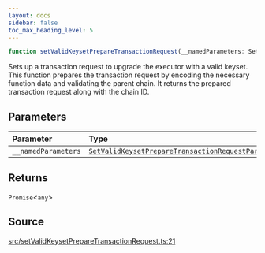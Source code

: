 ```yaml
---
layout: docs
sidebar: false
toc_max_heading_level: 5
---
```


```ts
function setValidKeysetPrepareTransactionRequest(__namedParameters: SetValidKeysetPrepareTransactionRequestParams): Promise<any>
```

Sets up a transaction request to upgrade the executor with a valid keyset.
This function prepares the transaction request by encoding the necessary
function data and validating the parent chain. It returns the prepared
transaction request along with the chain ID.

## Parameters

| Parameter | Type |
| :------ | :------ |
| `__namedParameters` | [`SetValidKeysetPrepareTransactionRequestParams`](../type-aliases/SetValidKeysetPrepareTransactionRequestParams.md) |

## Returns

`Promise`\<`any`\>

## Source

[src/setValidKeysetPrepareTransactionRequest.ts:21](https://github.com/OffchainLabs/arbitrum-orbit-sdk/blob/9d5595a042e42f7d6b9af10a84816c98ea30f330/src/setValidKeysetPrepareTransactionRequest.ts#L21)

